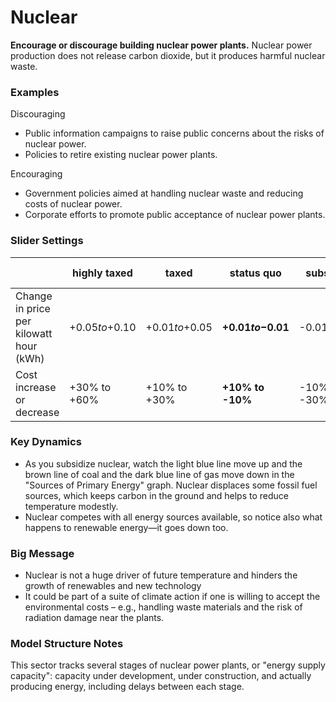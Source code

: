 # Nuclear

**Encourage or discourage building nuclear power plants.** Nuclear power production does not release carbon dioxide, but it produces harmful nuclear waste.

### Examples

Discouraging

- Public information campaigns to raise public concerns about the risks of nuclear power.
- Policies to retire existing nuclear power plants.

Encouraging

- Government policies aimed at handling nuclear waste and reducing costs of nuclear power.
- Corporate efforts to promote public acceptance of nuclear power plants.

### Slider Settings

|   | highly taxed | taxed | status quo | subsidized | highly subsidized |
| --- | --- | --- | --- | --- | --- |
| Change in price per kilowatt hour (kWh) | +$0.05 to +$0.10 | +$0.01 to +$0.05 | **+$0.01 to -$0.01** | -$0.01 to -$0.05 | -$0.05 to -$0.10 |
| Cost increase or decrease | +30% to +60% | +10% to +30% | **+10% to -10%** | -10% to -30% | -30% to -60% |


### Key Dynamics

- As you subsidize nuclear, watch the light blue line move up and the brown line of coal and the dark blue line of gas move down in the "Sources of Primary Energy" graph. Nuclear displaces some fossil fuel sources, which keeps carbon in the ground and helps to reduce temperature modestly.
- Nuclear competes with all energy sources available, so notice also what happens to renewable energy—it goes down too.


### Big Message

- Nuclear is not a huge driver of future temperature and hinders the growth of renewables and new technology
- It could be part of a suite of climate action if one is willing to accept the environmental costs – e.g., handling waste materials and the risk of radiation damage near the plants.

### Model Structure Notes

This sector tracks several stages of nuclear power plants, or "energy supply capacity":  capacity under development, under construction, and actually producing energy, including delays between each stage.


